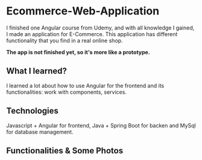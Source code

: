 # Ecommerce-Web-Application

I finished one Angular course from Udemy, and with all knowledge I gained, I made an application for E-Commerce. 
This application has different functionality that you find in a real online shop.

**The app is not finished yet, so it's more like a prototype.**

## What I learned?
I learned a lot about how to use Angular for the frontend and its functionalities: work with components, services.

## Technologies
Javascript + Angular for frontend, Java + Spring Boot for backen and MySql for database management.

## Functionalities & Some Photos

